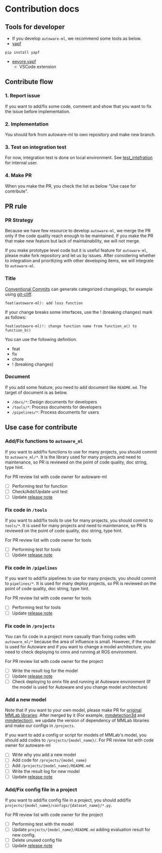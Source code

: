 # Contribution docs
## Tools for developer

- If you develop `autoware-ml`, we recommend some tools as below.
- [yapf](https://github.com/google/yapf)

```
pip install yapf
```

- [eeyore.yapf](https://marketplace.visualstudio.com/items?itemName=eeyore.yapf)
  - VSCode extension

## Contribute flow
### 1. Report issue

If you want to add/fix some code, comment and show that you want to fix the issue before implementation.

### 2. Implementation

You should fork from autoware-ml to own repository and make new branch.

### 3. Test on integration test

For now, integration test is done on local environment.
See [test_intefration](/tools/test_intefration) for internal user.

### 4. Make PR

When you make the PR, you check the list as below "Use case for contribute".

## PR rule
### PR Strategy

Because we have few resource to develop `autoware-ml`, we merge the PR only if the code quality reach enough to be maintained.
If you make the PR that make new feature but lack of maintainability, we will not merge.

If you make prototype level code but it is useful feature for `autoware-ml`, please make fork repository and let us by issues.
After considering whether to integration and prioritizing with other developing items, we will integrate to `autoware-ml`.

### Title

[Conventional Commits](https://www.conventionalcommits.org/en/v1.0.0/) can generate categorized changelogs, for example using [git-cliff](https://github.com/orhun/git-cliff).

```
feat(autoware-ml): add loss function
```

If your change breaks some interfaces, use the ! (breaking changes) mark as follows:

```
feat(autoware-ml)!: change function name from function_a() to function_b()
```

You can use the following definition.

- feat
- fix
- chore
- ! (breaking changes)

### Document

If you add some feature, you need to add document like `README.md`.
The target of document is as below.

- `/docs/*`: Design documents for developers
- `/tools/*`: Process documents for developers
- `/pipelines/*`: Process documents for users

## Use case for contribute
### Add/Fix functions to `autoware_ml`

If you want to add/fix functions to use for many projects, you should commit to `autoware_ml/*`.
It is the library used for many projects and need to maintenance, so PR is reviewed on the point of code quality, doc string, type hint.

For PR review list with code owner for autoware-ml
- [ ] Performing test for function
- [ ] Check/Add/Update unit test
- [ ] Update [release note](/docs/operation/release_note.md)

### Fix code in `/tools`

If you want to add/fix tools to use for many projects, you should commit to `tools/*`.
It is used for many projects and need to maintenance, so PR is reviewed on the point of code quality, doc string, type hint.

For PR review list with code owner for tools
- [ ] Performing test for tools
- [ ] Update [release note](/docs/operation/release_note.md)

### Fix code in `/pipelines`

If you want to add/fix pipelines to use for many projects, you should commit to `pipelines/*`.
It is used for many deploy projects, so PR is reviewed on the point of code quality, doc string, type hint.

For PR review list with code owner for tools
- [ ] Performing test for tools
- [ ] Update [release note](/docs/operation/release_note.md)

### Fix code in `/projects`

You can fix code in a project more casually than fixing codes with `autoware_ml/*` because the area of ​​influence is small.
However, if the model is used for Autoware and if you want to change a model architecture, you need to check deploying to onnx and running at ROS environment.

For PR review list with code owner for the project
- [ ] Write the result log for the model
- [ ] Update [release note](/docs/operation/release_note.md)
- [ ] Check deploying to onnx file and running at Autoware environment (If the model is used for Autoware and you change model architecture)

### Add a new model

Note that if you want to your own model, please make PR for [original MMLab libraries](https://github.com/open-mmlab).
After merged by it (For example, [mmdetection3d](https://github.com/open-mmlab/mmdetection3d) and [mmdetection](https://github.com/open-mmlab/mmdetection)), we update the version of dependency of MMLab libraries and make our configs in `/projects`.

If you want to add a config or script for models of MMLab's model, you should add codes to `/projects/{model_name}/`.
For PR review list with code owner for autoware-ml

- [ ] Write why you add a new model
- [ ] Add code for `/projects/{model_name}`
- [ ] Add `/projects/{model_name}/README.md`
- [ ] Write the result log for new model
- [ ] Update [release note](/docs/operation/release_note.md)

### Add/Fix config file in a project

If you want to add/fix config file in a project, you should add/fix `projects/{model_name}/configs/{dataset_name}/*.py`.

For PR review list with code owner for the project
- [ ] Performing test with the model
- [ ] Update `projects/{model_name}/README.md` adding evaluation result for new config.
- [ ] Delete unused config file
- [ ] Update [release note](/docs/operation/release_note.md)
